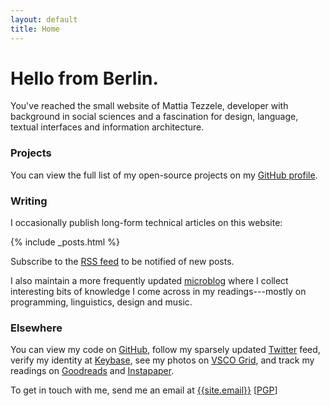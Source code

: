 ```yaml
---
layout: default
title: Home
---
```


# Hello from Berlin.

You've reached the small website of Mattia Tezzele, developer with background in social sciences and a fascination for design, language, textual interfaces and information architecture.

### Projects

You can view the full list of my open-source projects on my [GitHub profile](http://github.com/mrzool).

### Writing

I occasionally publish long-form technical articles on this website:

{% include _posts.html %}

Subscribe to the [RSS feed](/feed.xml) to be notified of new posts.

I also maintain a more frequently updated [microblog](http://notes.mrzool.cc) where I collect interesting bits of knowledge I come across in my readings---mostly on programming, linguistics, design and music.

### Elsewhere

You can view my code on [GitHub](http://github.com/mrzool), follow my sparsely updated [Twitter](http://twitter.com/mrzool_) feed, verify my identity at [Keybase](https://keybase.io/zool), see my photos on [VSCO Grid](https://mrzool.vsco.co/), and track my readings on [Goodreads](http://www.goodreads.com/mrzool) and [Instapaper](https://www.instapaper.com/p/__zool).

To get in touch with me, send me an email at [{{site.email}}](mailto:{{site.email}}) [[PGP](https://keybase.io/zool/key.asc)]
